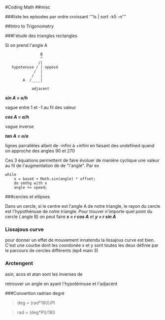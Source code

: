 #Coding Math
##misc

###liste les episodes par ordre croissant
'''ls | sort -k5 -n'''

##Intro to Trigonometry

###l'étude des triangles rectangles

Si on prend l'angle A

```
	            B
		        ^
		       /|
   hypotenuse / | opposé
			 /  |
		    /   |
		A  /____|

			adjacent
```

***sin A = o/h*** 

vague entre 1 et -1 au fil des valeur

***cos A = a/h***

vague inverse

***tan A = o/a*** 

lignes parrallèles allant de -infini à +infini en faisant des undefined quand on approche des angles 90 et 270 

Ces 3 équations permettent de faire évoluer de manière cyclique une valeur au fil de l'augmentation de de "l'angle".
Par ex 
```
while
	x = baseX + Math.sin(angle) * offset; 
	do smthg with x
	angle += speed;
```

###cercles et ellipses

Dans un cercle, si le centre est l'angle A de notre triangle, le rayon du cercle est l'hypothénuse de notre triangle.
Pour trouver n'importe quel point du cercle ( angle B) on peut faire 
***x = r cos A***
et
***y = r sin A***

### Lissajous curve ###
pour donner un effet de mouvement innatendu la lissajous curve est bien. C'est une courbe dont les coordonée x et y sont toutes les deux définie par le parcours de cercles différents (ep4 main 3)

### Arctengent

asin, acos et atan sont les inverses de 

retrouver un angle en ayant l'hypoténnuse et l'adjacent 



###Convertion radrian degré

>deg = (rad*180)/PI

>rad = (deg*PI)/180  

 